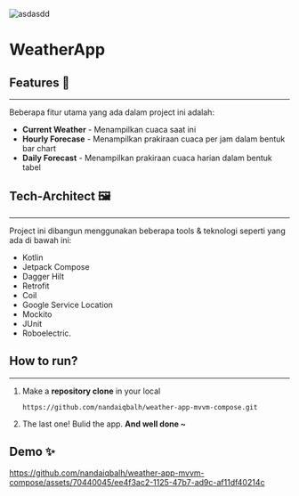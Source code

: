 ![asdasdd](https://github.com/nandaiqbalh/weather-app-mvvm-compose/assets/70440045/8e90e0f0-7123-498f-ab75-91b50332e726)
# WeatherApp
## Features 🚀
---------
Beberapa fitur utama yang ada dalam project ini adalah:
- **Current Weather** - Menampilkan cuaca saat ini
- **Hourly Forecase** - Menampilkan prakiraan cuaca per jam dalam bentuk bar chart
- **Daily Forecast** - Menampilkan prakiraan cuaca harian dalam bentuk tabel

## Tech-Architect 🖼
-----
Project ini dibangun menggunakan beberapa tools & teknologi seperti yang ada di bawah ini:
- Kotlin
- Jetpack Compose
- Dagger Hilt
- Retrofit
- Coil
- Google Service Location
- Mockito
- JUnit
- Roboelectric.


## How to run?
-----
1. Make a **repository clone** in your local
    ```
    https://github.com/nandaiqbalh/weather-app-mvvm-compose.git
    ```
2. The last one! Bulid the app. **And well done ~**

## Demo ✨
https://github.com/nandaiqbalh/weather-app-mvvm-compose/assets/70440045/ee4f3ac2-1125-47b7-ad9c-af11df40214c



